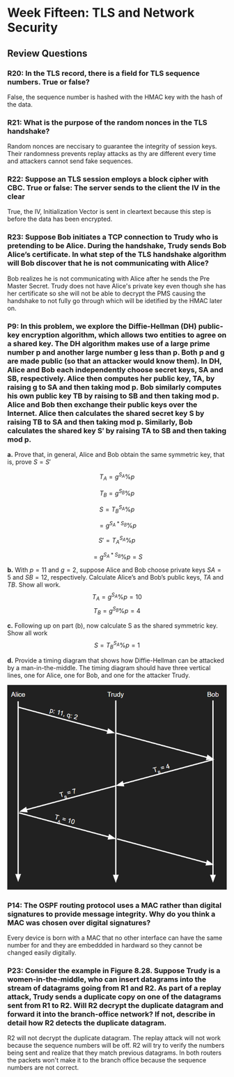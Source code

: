 # Week Fifteen: TLS and Network Security

## Review Questions

### R20: In the TLS record, there is a field for TLS sequence numbers. True or false?

False, the sequence number is hashed with the HMAC key with the hash of the data.

### R21: What is the purpose of the random nonces in the TLS handshake?

Random nonces are neccisary to guarantee the integrity of session keys. Their randomness prevents replay attacks as thy are different every time and attackers cannot send fake sequences.

### R22: Suppose an TLS session employs a block cipher with CBC. True or false: The server sends to the client the IV in the clear

True, the IV, Initialization Vector is sent in cleartext because this step is before the data has been encrypted.

### R23: Suppose Bob initiates a TCP connection to Trudy who is pretending to be Alice. During the handshake, Trudy sends Bob Alice’s certificate. In what step of the TLS handshake algorithm will Bob discover that he is not communicating with Alice?

Bob realizes he is not communicating with Alice after he sends the Pre Master Secret. Trudy does not have Alice's private key even though she has her certificate so she will not be able to decrypt the PMS causing the handshake to not fully go through which will be idetified by the HMAC later on.

### P9: In this problem, we explore the Diffie-Hellman (DH) public-key encryption algorithm, which allows two entities to agree on a shared key. The DH algorithm makes use of a large prime number p and another large number g less than p. Both p and g are made public (so that an attacker would know them). In DH, Alice and Bob each independently choose secret keys, SA and SB, respectively. Alice then computes her public key, TA, by raising g to SA and then taking mod p. Bob similarly computes his own public key TB by raising to SB and then taking mod p. Alice and Bob then exchange their public keys over the Internet. Alice then calculates the shared secret key S by raising TB to SA and then taking mod p. Similarly, Bob calculates the shared key S′ by raising TA to SB and then taking mod p.

**a.** Prove that, in general, Alice and Bob obtain the same symmetric key, that is, prove $S = S'$


$$T_A = g^{S_A} \% p$$

$$T_B = g^{S_B}\% p$$

$$S   = T_B^{S_A}\% p$$

$$    = g^{S_A*S_B}\% p$$

$$S'  = T_A^{S_A}\% p$$

$$    = g^{S_A*S_B}\% p = S$$

**b.** With $p = 11$ and $g = 2$, suppose Alice and Bob choose private keys $SA = 5$ and $SB = 12$, respectively. Calculate Alice’s and Bob’s public keys, $TA$ and $TB$. Show all work.
$$T_A = g^{S_A}\% p = 10$$
$$T_B = g^{S_B}\% p = 4$$

**c.** Following up on part (b), now calculate S as the shared symmetric key. Show all work
$$S = T_B^{S_A}\% p = 1$$

**d.** Provide a timing diagram that shows how Diffie-Hellman can be attacked by a man-in-the-middle. The timing diagram should have three vertical lines, one for Alice, one for Bob, and one for the attacker Trudy.

![diagram](img/diagram.PNG)

### P14: The OSPF routing protocol uses a MAC rather than digital signatures to provide message integrity. Why do you think a MAC was chosen over digital signatures?

Every device is born with a MAC that no other interface can have the same number for and they are embeddded in hardward so they cannot be changed easily digitally.

### P23: Consider the example in Figure 8.28. Suppose Trudy is a women-in-the-middle, who can insert datagrams into the stream of datagrams going from R1 and R2. As part of a replay attack, Trudy sends a duplicate copy on one of the datagrams sent from R1 to R2. Will R2 decrypt the duplicate datagram and forward it into the branch-office network? If not, describe in detail how R2 detects the duplicate datagram.

R2 will not decrypt the duplicate datagram. The replay attack will not work because the sequence numbers will be off. R2 will try to verify the numbers being sent and realize that they match previous datagrams. In both routers the packets won't make it to the branch office because the sequence numbers are not correct.